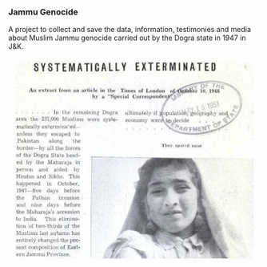 ### Jammu Genocide

<!--

**JammuGenocide/JammuGenocide** is a ✨ _special_ ✨ repository because its `README.md` (this file) appears on your GitHub profile.

-->

A project to collect and save the data, information, testimonies and media about Muslim Jammu genocide carried out by the Dogra state in 1947 in J&K.

![Times of London](https://github.com/JammuGenocide/PressCoverage/blob/main/timesoflondon1948%20(1).jpeg)

